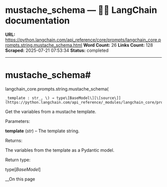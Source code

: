 # mustache_schema — 🦜🔗 LangChain  documentation

**URL:** https://python.langchain.com/api_reference/core/prompts/langchain_core.prompts.string.mustache_schema.html
**Word Count:** 26
**Links Count:** 128
**Scraped:** 2025-07-21 07:53:34
**Status:** completed

---

# mustache\_schema\#

langchain\_core.prompts.string.mustache\_schema\(

    _template : str_, \) → type\[BaseModel\][\[source\]](https://python.langchain.com/api_reference/_modules/langchain_core/prompts/string.html#mustache_schema)\#     

Get the variables from a mustache template.

Parameters:     

**template** \(_str_\) – The template string.

Returns:     

The variables from the template as a Pydantic model.

Return type:     

type\[_BaseModel_\]

__On this page